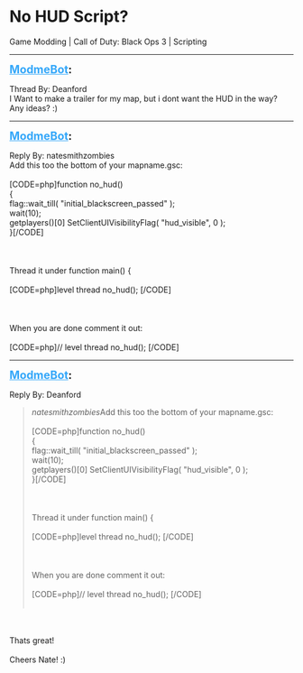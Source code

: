 # No HUD Script?
Game Modding | Call of Duty: Black Ops 3 | Scripting

---
<strong style="font-size: 1.4em;"><span style="text-decoration: underline;text-decoration-color: #34a7f9;"><span style="color:#34a7f9;">ModmeBot</span></span>:</strong>

<p>Thread By: Deanford<br />I Want to make a trailer for my map, but i dont want the HUD in the way? Any ideas? :)</p>

---
<strong style="font-size: 1.4em;"><span style="text-decoration: underline;text-decoration-color: #34a7f9;"><span style="color:#34a7f9;">ModmeBot</span></span>:</strong>

<p>Reply By: natesmithzombies<br />Add this too the bottom of your mapname.gsc: <br /><br />[CODE=php]function no_hud()<br />{<br />	flag::wait_till( &quot;initial_blackscreen_passed&quot; );<br />	wait(10); <br />	getplayers()[0] SetClientUIVisibilityFlag( &quot;hud_visible&quot;, 0 ); <br />}[/CODE]<br /><br /><br /><br />Thread it under function main() {<br /><br />[CODE=php]level thread no_hud(); [/CODE]<br /><br /><br /><br />When you are done comment it out: <br /><br />[CODE=php]// level thread no_hud(); [/CODE]</p>

---
<strong style="font-size: 1.4em;"><span style="text-decoration: underline;text-decoration-color: #34a7f9;"><span style="color:#34a7f9;">ModmeBot</span></span>:</strong>

<p>Reply By: Deanford<br /><blockquote><em>natesmithzombies</em>Add this too the bottom of your mapname.gsc: <br /><br />[CODE=php]function no_hud()<br />{<br />	flag::wait_till( &quot;initial_blackscreen_passed&quot; );<br />	wait(10); <br />	getplayers()[0] SetClientUIVisibilityFlag( &quot;hud_visible&quot;, 0 ); <br />}[/CODE]<br /><br /><br /><br />Thread it under function main() {<br /><br />[CODE=php]level thread no_hud(); [/CODE]<br /><br /><br /><br />When you are done comment it out: <br /><br />[CODE=php]// level thread no_hud(); [/CODE]<br /><br /></blockquote><br /><br />Thats great!<br /><br />Cheers Nate! :)</p>
